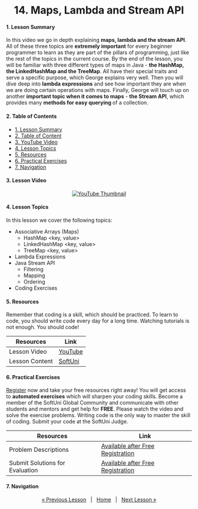 <h1 align="center">14. Maps, Lambda and Stream API</h1>

#### 1. Lesson Summary

<span>In this video we go in depth explaining <b>maps, lambda and the stream API</b>. All of these three topics are <b>extremely important</b> for every beginner programmer to learn as they are part of the pillars of programming, just like the rest of the topics in the current course.</span>
<span>By the end of the lesson, you will be familiar with three different types of maps in Java - <b>the HashMap, the LinkedHashMap and the TreeMap</b>. All have their special traits and serve a specific purpose, which George explains very well.</span>
<span>Then you will dive deep into <b>lambda expressions</b> and see how important they are when we are doing certain operations with maps.</span>
<span>Finally, George will touch up on another <b>important topic when it comes to maps</b> - <b>the Stream API</b>, which provides many <b>methods for easy querying </b>of a collection.</span>

#### 2. Table of Contents
* [1. Lesson Summary](#1-Lesson-Summary)
* [2. Table of Content](#2-Table-of-Content)
* [3. YouTube Video](#3-YouTube-Video)
* [4. Lesson Topics](#4-Lesson-Topics)
* [5. Resources](#5-Resources)
* [6. Practical Exercises](#6-Practical-Exercises)
* [7. Navigation](#7-Navigation)

#### 3. Lesson Video
<p align="center">
<a href="https://youtu.be/FMUIhcJLJEM">
    <img src="" alt="YouTube Thumbnail">
 </a>
</p>

#### 4. Lesson Topics
In this lesson we cover the following topics:
* Associative Arrays (Maps)
    * HashMap <key, value>
    * LinkedHashMap <key, value>
    * TreeMap <key, value>
*   Lambda Expressions
* Java Stream API
    * Filtering
    * Mapping
    * Ordering
* Coding Exercises

#### 5. Resources
<p>Remember that coding is a skill, which should be practiced. To learn to code, you should write code every day for a long time. Watching tutorials is not enough. You should code! </p>

| Resources | Link |
| ----- | ----- |
| Lesson Video| [YouTube](https://youtu.be/FMUIhcJLJEM) |
| Lesson Content | [SoftUni](https://softuni.org/code-lessons/java-foundations-certification-maps-lambda-and-stream-api/) |

#### 6. Practical Exercises
<a href="https://softuni.org/checkout/join-community">Register</a> now and take your free resources right away! You will get access to **automated exercises** which will sharpen your coding skills. Become a member of the SoftUni Global Community and communicate with other students and mentors and get help for **FREE**.
Please watch the video and solve the exercise problems. Writing code is the only way to master the skill of coding. Submit your code at the SoftUni Judge.

| Resources | Link |
| ----- | ----- |
| Problem Descriptions | [Available after Free Registration](https://softuni.org/code-lessons/java-foundations-certification-maps-lambda-and-stream-api/) |
| Submit Solutions for Evaluation | [Available after Free Registration](https://softuni.org/code-lessons/java-foundations-certification-maps-lambda-and-stream-api/) |

#### 7. Navigation

<p align="center">
    <a href="https://github.com/SoftUni/Free-Java-Certification-Course/blob/main/lessons/13-Strings-and-Text-Processing.md">« Previous Lesson</a> &nbsp; | &nbsp; <a href="https://github.com/SoftUni/Free-Java-Certification-Course">Home</a> &nbsp; | &nbsp; <a href="https://github.com/SoftUni/Free-Java-Certification-Course/blob/main/lessons/15-Objects-and-Classes.md">Next Lesson »</a>
</p>